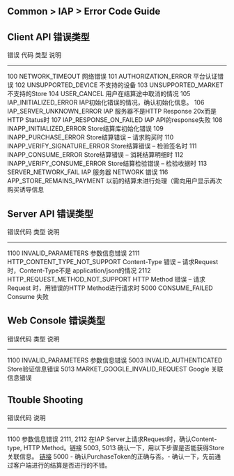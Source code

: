 Common &gt; IAP &gt; Error Code Guide
-------------------------------------

Client API 错误类型
-------------------

  错误 代码   类型                              说明
  ----------- --------------------------------- ----------------------------------------------------
  100         NETWORK\_TIMEOUT                  网络错误
  101         AUTHORIZATION\_ERROR              平台认证错误
  102         UNSUPPORTED\_DEVICE               不支持的设备
  103         UNSUPPORTED\_MARKET               不支持的Store
  104         USER\_CANCEL                      用户在结算途中取消的情况
  105         IAP\_INITIALIZED\_ERROR           IAP初始化错误的情况，确认初始化信息。
  106         IAP\_SERVER\_UNKNOWN\_ERROR       IAP 服务器不是HTTP Response 20x而是HTTP Status时
  107         IAP\_RESPONSE\_ON\_FAILED         IAP API的response失败
  108         INAPP\_INITIALIZED\_ERROR         Store结算库初始化错误
  109         INAPP\_PURCHASE\_ERROR            Store结算错误 – 请求购买时
  110         INAPP\_VERIFY\_SIGNATURE\_ERROR   Store结算错误 – 检验签名时
  111         INAPP\_CONSUME\_ERROR             Store结算错误 – 消耗结算明细时
  112         INAPP\_VERIFY\_CONSUME\_ERROR     Store结算检验错误 – 检验收据时
  113         SERVER\_NETWORK\_FAIL             IAP 服务器 NETWORK 错误
  116         APP\_STORE\_REMAINS\_PAYMENT      以前的结算未进行处理（需向用户显示再次购买诱导信息

Server API 错误类型
-------------------

  错误代码   类型                                  说明
  ---------- ------------------------------------- -----------------------------------------------------------------------------
  1100       INVALID\_PARAMETERS                   参数信息错误
  2111       HTTP\_CONTENT\_TYPE\_NOT\_SUPPORT     Content-Type 错误 – 请求Request 时，Content-Type不是 application/json的情况
  2112       HTTP\_REQUEST\_METHOD\_NOT\_SUPPORT   HTTP Method 错误 – 请求Request 时，用错误的HTTP Method进行请求时
  5000       CONSUME\_FAILED                       Consume 失败

Web Console 错误类型
--------------------

  错误代码   类型                               说明
  ---------- ---------------------------------- ---------------------
  1100       INVALID\_PARAMETERS                参数信息错误
  5003       INVALID\_AUTHENTICATED             Store验证信息错误
  5013       MARKET\_GOOGLE\_INVALID\_REQUEST   Google 关联信息错误

Ttouble Shooting
----------------

  错误代码     说明
  ------------ -------------------------------------------------------------------------------------------------------------------------------------------------------
  1100         参数信息错误
  2111, 2112   在IAP Server上请求Request时，确认Content-type, HTTP Method。链接
  5003, 5013   确认一下，用以下步骤是否能获得Store关联信息。 [链接](file:///C:\Users\user\Downloads\기술%20문서%20(3)\IAP_(document)\Server%20Developer%60s%20Guide)
  5000         - 确认PurchaseToken的正确与否。- 确认一下，先前通过客户端进行的结算是否进行的不错。
